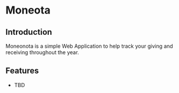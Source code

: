 # Moneota #


## Introduction ##
Moneonota is a simple Web Application to help track your giving and receiving throughout the year.

## Features ##

* TBD


